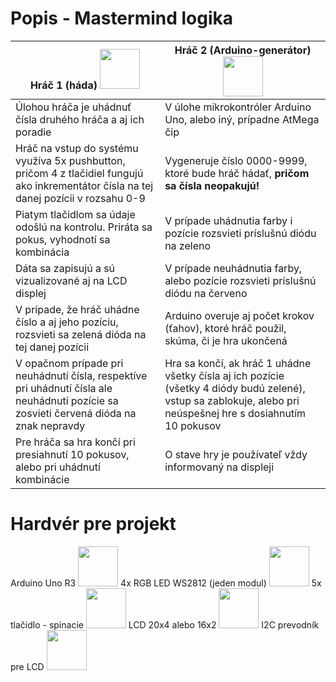 # Popis - Mastermind logika
| Hráč 1 (háda) <img src="https://image.flaticon.com/icons/svg/236/236831.svg" width="64" height="64"> | Hráč 2 (Arduino-generátor) <img src="https://www.makerspaces.com/wp-content/uploads/2017/08/381932-arduino-atmega-circuit-component-current-electric-.png" width="64" height="64"> |
| ------------- | ------------- |
| Úlohou hráča je uhádnuť čísla druhého hráča a aj ich poradie | V úlohe mikrokontróler Arduino Uno, alebo iný, prípadne AtMega čip|
| Hráč na vstup do systému využíva 5x pushbutton, pričom 4 z tlačidiel fungujú ako inkrementátor čísla na tej danej pozícii v rozsahu 0-9  | Vygeneruje číslo 0000-9999, ktoré bude hráč hádať, **pričom sa čísla neopakujú!**|
| Piatym tlačidlom sa údaje odošlú na kontrolu. Priráta sa pokus, vyhodnotí sa kombinácia  | V prípade uhádnutia farby i pozície rozsvieti príslušnú diódu na zeleno|
| Dáta sa zapisujú a sú vizualizované aj na LCD displej  | V prípade neuhádnutia farby, alebo pozície rozsvieti príslušnú diódu na červeno|
| V prípade, že hráč uhádne číslo a aj jeho pozíciu, rozsvieti sa zelená dióda na tej danej pozícii  |  Arduino overuje aj počet krokov (ťahov), ktoré hráč použil, skúma, či je hra ukončená |
| V opačnom prípade pri neuhádnutí čísla, respektíve pri uhádnutí čísla ale neuhádnutí pozície sa zosvieti červená dióda na znak nepravdy | Hra sa končí, ak hráč 1 uhádne všetky čísla aj ich pozície (všetky 4 diódy budú zelené), vstup sa zablokuje, alebo pri neúspešnej hre s dosiahnutím 10 pokusov|
| Pre hráča sa hra končí pri presiahnutí 10 pokusov, alebo pri uhádnutí kombinácie| O stave hry je používateľ vždy informovaný na displeji|

# Hardvér pre projekt
Arduino Uno R3 <img src="https://s3-ap-northeast-1.amazonaws.com/switch-science-intl/contents/small/789_201602_102_tBuTiHx.jpg" width="64" height="64">
4x RGB LED WS2812 (jeden modul) <img src="https://rukminim1.flixcart.com/image/128/128/jen4vww0/learning-toy/y/c/n/ws2812-8-bit-stright-rgb-led-driver-for-flight-controller-original-imaf3ah6eymgyhpx.jpeg?q=70" width="64" height="64">
5x tlačidlo - spínacie <img src="https://http2.mlstatic.com/push-button-cuadrado-6x6x73mm-con-boton-redondo-D_NQ_NP_824716-MPE28317610646_102018-F.jpg" width="64" height="64">
LCD 20x4 alebo 16x2 <img src="https://e.allegroimg.com/s128/03e03d/70fb2d2a4ea2949c1b2f8c0154de" width="64" height="64">
I2C prevodník pre LCD <img src="https://5.allegroimg.com/s128/0323c6/28d4e43340b9ac50b03ae628e8a5" width="64" height="64">
